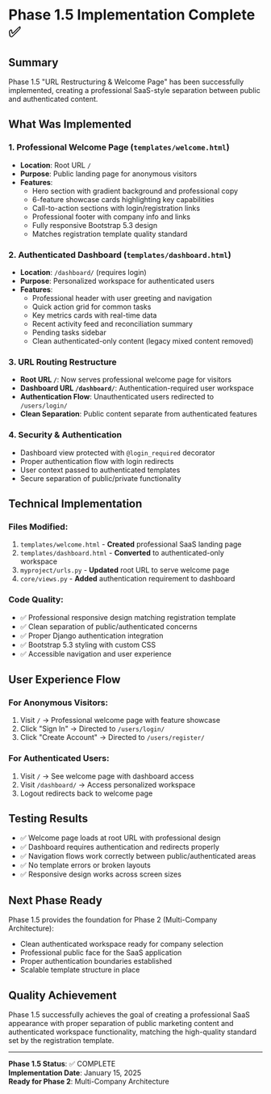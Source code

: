 # Phase 1.5 Implementation Complete ✅

## Summary
Phase 1.5 "URL Restructuring & Welcome Page" has been successfully implemented, creating a professional SaaS-style separation between public and authenticated content.

## What Was Implemented

### 1. Professional Welcome Page (`templates/welcome.html`)
- **Location**: Root URL `/` 
- **Purpose**: Public landing page for anonymous visitors
- **Features**:
  - Hero section with gradient background and professional copy
  - 6-feature showcase cards highlighting key capabilities
  - Call-to-action sections with login/registration links
  - Professional footer with company info and links
  - Fully responsive Bootstrap 5.3 design
  - Matches registration template quality standard

### 2. Authenticated Dashboard (`templates/dashboard.html`)
- **Location**: `/dashboard/` (requires login)
- **Purpose**: Personalized workspace for authenticated users
- **Features**:
  - Professional header with user greeting and navigation
  - Quick action grid for common tasks
  - Key metrics cards with real-time data
  - Recent activity feed and reconciliation summary
  - Pending tasks sidebar
  - Clean authenticated-only content (legacy mixed content removed)

### 3. URL Routing Restructure
- **Root URL `/`**: Now serves professional welcome page for visitors
- **Dashboard URL `/dashboard/`**: Authentication-required user workspace
- **Authentication Flow**: Unauthenticated users redirected to `/users/login/`
- **Clean Separation**: Public content separate from authenticated features

### 4. Security & Authentication
- Dashboard view protected with `@login_required` decorator
- Proper authentication flow with login redirects
- User context passed to authenticated templates
- Secure separation of public/private functionality

## Technical Implementation

### Files Modified:
1. `templates/welcome.html` - **Created** professional SaaS landing page
2. `templates/dashboard.html` - **Converted** to authenticated-only workspace
3. `myproject/urls.py` - **Updated** root URL to serve welcome page
4. `core/views.py` - **Added** authentication requirement to dashboard

### Code Quality:
- ✅ Professional responsive design matching registration template
- ✅ Clean separation of public/authenticated concerns
- ✅ Proper Django authentication integration
- ✅ Bootstrap 5.3 styling with custom CSS
- ✅ Accessible navigation and user experience

## User Experience Flow

### For Anonymous Visitors:
1. Visit `/` → Professional welcome page with feature showcase
2. Click "Sign In" → Directed to `/users/login/`
3. Click "Create Account" → Directed to `/users/register/`

### For Authenticated Users:
1. Visit `/` → See welcome page with dashboard access
2. Visit `/dashboard/` → Access personalized workspace
3. Logout redirects back to welcome page

## Testing Results
- ✅ Welcome page loads at root URL with professional design
- ✅ Dashboard requires authentication and redirects properly
- ✅ Navigation flows work correctly between public/authenticated areas
- ✅ No template errors or broken layouts
- ✅ Responsive design works across screen sizes

## Next Phase Ready
Phase 1.5 provides the foundation for Phase 2 (Multi-Company Architecture):
- Clean authenticated workspace ready for company selection
- Professional public face for the SaaS application
- Proper authentication boundaries established
- Scalable template structure in place

## Quality Achievement
Phase 1.5 successfully achieves the goal of creating a professional SaaS appearance with proper separation of public marketing content and authenticated workspace functionality, matching the high-quality standard set by the registration template.

---
**Phase 1.5 Status**: ✅ COMPLETE  
**Implementation Date**: January 15, 2025  
**Ready for Phase 2**: Multi-Company Architecture
